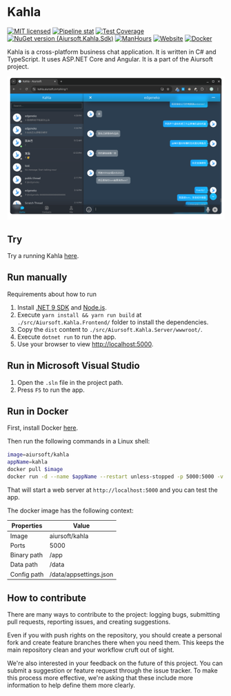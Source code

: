 # Kahla

[![MIT licensed](https://img.shields.io/badge/license-MIT-blue.svg)](https://gitlab.aiursoft.com/aiursoft/kahla/-/blob/master/LICENSE)
[![Pipeline stat](https://gitlab.aiursoft.com/aiursoft/kahla/badges/master/pipeline.svg)](https://gitlab.aiursoft.com/aiursoft/kahla/-/pipelines)
[![Test Coverage](https://gitlab.aiursoft.com/aiursoft/kahla/badges/master/coverage.svg)](https://gitlab.aiursoft.com/aiursoft/kahla/-/pipelines)
[![NuGet version (Aiursoft.Kahla.Sdk)](https://img.shields.io/nuget/v/Aiursoft.Kahla.Sdk.svg)](https://www.nuget.org/packages/Aiursoft.Kahla.Sdk/)
[![ManHours](https://manhours.aiursoft.com/r/gitlab.aiursoft.com/aiursoft/kahla.svg)](https://gitlab.aiursoft.com/aiursoft/kahla/-/commits/master?ref_type=heads)
[![Website](https://img.shields.io/website?url=https%3A%2F%2Fkahla.aiursoft.cn%2F)](https://kahla.aiursoft.cn)
[![Docker](https://img.shields.io/docker/pulls/aiursoft/kahla.svg)](https://hub.docker.com/r/aiursoft/kahla)

Kahla is a cross-platform business chat application. It is written in C# and TypeScript. It uses ASP.NET Core and Angular. It is a part of the Aiursoft project.

![overview](./screenshot.png)


## Try

Try a running Kahla [here](https://kahla.aiursoft.cn).

## Run manually

Requirements about how to run

1. Install [.NET 9 SDK](http://dot.net/) and [Node.js](https://nodejs.org/).
2. Execute `yarn install && yarn run build` at `./src/Aiursoft.Kahla.Frontend/` folder to install the dependencies.
3. Copy the `dist` content to `./src/Aiursoft.Kahla.Server/wwwroot/`.
4. Execute `dotnet run` to run the app.
5. Use your browser to view [http://localhost:5000](http://localhost:5000).

## Run in Microsoft Visual Studio

1. Open the `.sln` file in the project path.
2. Press `F5` to run the app.

## Run in Docker

First, install Docker [here](https://docs.docker.com/get-docker/).

Then run the following commands in a Linux shell:

```bash
image=aiursoft/kahla
appName=kahla
docker pull $image
docker run -d --name $appName --restart unless-stopped -p 5000:5000 -v /var/www/$appName:/data $image
```

That will start a web server at `http://localhost:5000` and you can test the app.

The docker image has the following context:

| Properties  | Value                           |
|-------------|---------------------------------|
| Image       | aiursoft/kahla                  |
| Ports       | 5000                            |
| Binary path | /app                            |
| Data path   | /data                           |
| Config path | /data/appsettings.json          |

## How to contribute

There are many ways to contribute to the project: logging bugs, submitting pull requests, reporting issues, and creating suggestions.

Even if you with push rights on the repository, you should create a personal fork and create feature branches there when you need them. This keeps the main repository clean and your workflow cruft out of sight.

We're also interested in your feedback on the future of this project. You can submit a suggestion or feature request through the issue tracker. To make this process more effective, we're asking that these include more information to help define them more clearly.
